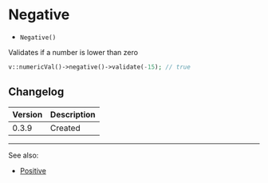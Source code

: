 # Negative

- `Negative()`

Validates if a number is lower than zero

```php
v::numericVal()->negative()->validate(-15); // true
```

## Changelog

Version | Description
--------|-------------
  0.3.9 | Created

***
See also:

- [Positive](Positive.md)
